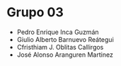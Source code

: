 # Grupo 03


  - Pedro Enrique Inca Guzmán 
  - Giulio Alberto Barnuevo Reátegui
  - Cfristhiam J. Oblitas Callirgos
  - José Alonso Aranguren Martinez